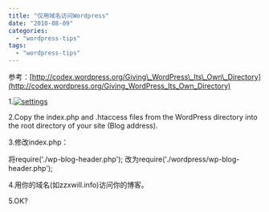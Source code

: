 ```yaml
---
title: "仅用域名访问Wordpress"
date: "2010-08-09"
categories: 
  - "wordpress-tips"
tags: 
  - "wordpress-tips"
---
```


参考：[http://codex.wordpress.org/Giving\_WordPress\_Its\_Own\_Directory](http://codex.wordpress.org/Giving_WordPress_Its_Own_Directory)

1.[![](images/settings-300x192.png "settings")](https://www.zhouzhengxi.com/wordpress/wp-content/uploads/2010/08/settings.png)

2.Copy the index.php and .htaccess files from the WordPress directory into the root directory of your site (Blog address).

3.修改index.php：

将require('./wp-blog-header.php'); 改为require('./wordpress/wp-blog-header.php');

4.用你的域名(如zzxwill.info)访问你的博客。

5.OK?

